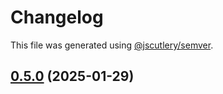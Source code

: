 # Changelog

This file was generated using [@jscutlery/semver](https://github.com/jscutlery/semver).

## [0.5.0](https://github.com/Sitecore-PD/sitecore.cloudsdk.js/compare/personalize-0.5.0-rc.0...personalize-0.5.0) (2025-01-29)
